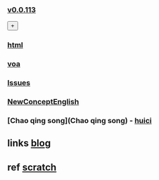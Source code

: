 ### [v0.0.113 ](https://github.com/littleflute/english/edit/master/README.md) 
<div><button id="id_btn_4_blApp">+</button></div>

### [html](html)
### [voa](voa)
### [Issues](Issues)
### [NewConceptEnglish](NewConceptEnglish)
### [Chao qing song](Chao qing song) - [huici](huici)

## links  <a target = "_blank" href = "https://littleflute.github.io/blog/">blog</a>
## ref  <a target = "_blank" href = "https://scratch.mit.edu/">scratch</a>

<DIV ID = 'id_div_4_english_blPlx'></div>



<script src="https://www.w3schools.com/lib/w3.js"></script>
<script src="https://littleflute.github.io/JavaScript/blclass.js" ></script>
<script src="https://littleflute.github.io/JavaScript/blApp.js"></script>
<script src="blAppPlx.js"></script>


